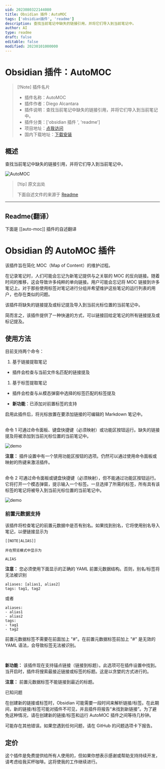 ```yaml
---
uid: 2023080322144080
title: Obsidian 插件：AutoMOC
tags: ['obsidian插件', 'readme']
description: 查找当前笔记中缺失的链接引用，并将它们导入到当前笔记中。
author: AI
type: readme
draft: false
editable: false
modified: 20230101000000
---
```


# Obsidian 插件：AutoMOC

> [!Note] 插件名片
> - 插件名称：AutoMOC
> - 插件作者：Diego Alcantara
> - 插件说明：查找当前笔记中缺失的链接引用，并将它们导入到当前笔记中。
> - 插件分类：['obsidian 插件 ', 'readme']
> - 项目地址：[点我访问](https://github.com/dalcantara7/obsidian-auto-moc)
> - 国内下载地址：[下载安装](https://pkmer.cn/products/plugin/pluginMarket/?auto-moc)

## 概述

查找当前笔记中缺失的链接引用，并将它们导入到当前笔记中。

![AutoMOC](https://cdn.pkmer.cn/covers/auto-moc.gif!pkmer)

> [!tip] 原文出处
>
>下面自述文件的来源于 [Readme](https://ghproxy.net/https://raw.githubusercontent.com/dalcantara7/obsidian-auto-moc/master/README.md)

---

## Readme(翻译）

下面是 [[auto-moc]] 插件的自述翻译

# Obsidian 的 AutoMOC 插件

该插件旨在简化 MOC（Map of Content）的维护过程。

在记录笔记时，人们可能会忘记为新笔记提供与之关联的 MOC 的反向链接。随着时间的推移，这会导致许多纯粹的单向链接。用户可能会忘记将 MOC 链接到许多笔记上。对于那些使用标签对笔记进行分组并希望维护这些笔记的运行列表的用户，也存在类似的问题。

该插件将缺失的链接提及或标记提及导入到当前光标位置的当前笔记中。

简而言之，该插件提供了一种快速的方式，可以链接回给定笔记的所有链接提及或标记提及。

## 使用方法

目前支持两个命令：<br>

1. 基于链接提取笔记

- 插件会检查与当前文件名匹配的链接提及

1. 基于标签提取笔记

- 插件会检查与从模态弹窗中选择的标签匹配的标签提及

* **新功能**：已添加对前置标签的支持

启用此插件后，将光标放置在要添加链接的可编辑的 Markdown 笔记中。

<br>
命令 1 可通过命令面板、键盘快捷键（必须映射）或功能区按钮运行。缺失的链接提及将被添加到当前光标位置的当前笔记中。

![demo](assets/auto-moc-demo.gif)

**注意：** 插件设置中有一个禁用功能区按钮的选项。仍然可以通过使用命令面板或映射的热键来激活插件。

<br>
命令 2 可通过命令面板或键盘快捷键（必须映射），但不能通过功能区按钮运行。它将打开一个模态弹窗，提示输入一个标签。一旦选择了所需的标签，所有具有该标签的笔记将被导入到当前光标位置的当前笔记中。

![demo](assets/modal-demo.gif)

### 前置元数据支持

该插件将检查笔记的前置元数据中是否有别名。如果找到别名，它将使用别名导入笔记，以便链接显示为

```
[[NOTE|ALIAS]]

并在预览模式中显示为

ALIAS
```

**注意：** 您必须使用下面显示的正确的 YAML 前置元数据结构。否则，别名/标签将无法被识别

```
aliases: [alias1, alias2]
tags: tag1, tag2
```

或者

```
aliases:
- alias1
- alias2
tags:
- tag1
- tag2
```

前置元数据标签不需要在前面加上 "#"。在前置元数据标签前加上 "#" 是无效的 YAML 语法，会导致标签无法被识别。

<br>

**新功能：** 该插件现在支持锚点链接（链接到标题）。此选项可在插件设置中找到。当开启时，插件将搜索最接近链接或标签的标题。这是以贪婪的方式进行的。

**注意：** 前置元数据标签不能链接到最近的标题。

已知问题

在创建新的链接或标签时，Obsidian 可能需要一段时间来解析链接/标签。在此期间，新的链接/标签可能对插件不可见，并且插件将报告“未找到新链接”。为了避免这种情况，请在创建新的链接/标签和运行 AutoMOC 插件之间等待几秒钟。

可能存在其他错误。如果您遇到任何问题，请在 GitHub 的问题选项卡下报告。

## 定价

这个插件是免费提供给所有人使用的，但如果你想表示感谢或帮助支持持续开发，请考虑给我买杯咖啡。这将使我的工作继续进行。
